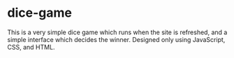 # dice-game
 This is a very simple dice game which runs when the site is refreshed, and a simple interface which decides the winner. Designed only using JavaScript, CSS, and HTML.
